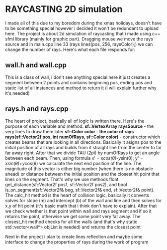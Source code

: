 # RAYCASTING 2D simulation
I made all of this due to my boredom during the xmas holidays, doesn't have to be something special however i decided it won't be redundant to upload here. The project is about 2d simulation of raycasting that i made using c++ sfml library (mainly for graphic part). Dragging mouse we move the rays source and in main.cpp line 33 (rays lines(pos, 256, raysColor);) we can change the number of rays. Here's what each file responds for:

## wall.h and wall.cpp
This is a class of wall, i don't see anything special here it just creates a segment between 2 points and contains beginning pos, ending pos and static list of all instances and method to return it (i will explain further why it's needed)

## rays.h and rays.cpp
The heart of project, basically all of logic is written there. Here's the purpose of each variable and method:
**sf::VertexArray raysSource** - the very lines to draw them later
**sf::Color color - the color of rays**
**rays(sf::Vector2f pos, int numOfRays, sf::Color color)** - constructor which creates beams that are looking in all directions. Basically it asigns pos to the initial position of all rays and builds from it straight line from the center to far far away right. After that we divide TAU (2pi) by numOfRays to get an angle between each beam. Then, using formula x' = x*cos(θ)-y*sin(θ); y' = x*sin(θ)+y*cos(θ) we calculate the next end position of the line. The magnitude of this vector is either big number (when there is no obstacle ahead) or distance between the initial position and the closest hit point that lines on the segment. That's why we use methods float get_distance(sf::Vector2f pos1, sf::Vector2f pos2), and bool is_on_segment(sf::Vector2f& beg, sf::Vector2f& end, sf::Vector2f& point). The calc_hit method is the heart of collision logic, basically it converts solves for slope (m) and intercept (b) of the wall and line and then solves for x,y of hit point (it's basic math that i think don't have to explain). After that we check whether is that point within wall and rays segment and if so it returns the point, otherwise we get some point very far away. The closest_hit method checks for all the walls (and that's why static std::vector<wall*> objList is needed) and returns the closest point

Next in the project i plan to create lines reflection and maybe some interface to change the properties of rays during the work of program   
